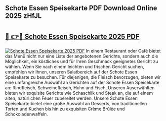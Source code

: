 ## Schote Essen Speisekarte PDF Download Online 2025 zHfJL

# <h2><a href="http://gc8l6cr.nevu.top/?p=Schote+Essen+Speisekarte">🔗 👉🔴 Schote Essen Speisekarte 2025 PDF</a></h2>

[![Schote Essen Speisekarte 2025 PDF](https://i.imgur.com/dBaPXMq.png)](http://gc8l6cr.nevu.top/?p=Schote+Essen+Speisekarte)
In einem Restaurant oder Café bietet das Menü nicht nur eine Liste der angebotenen Gerichte, sondern auch die Möglichkeit, ein köstliches und für Ihren Geschmack geeignetes Gericht zu wählen. Wenn Sie nach einem leichten und frischen Gericht suchen, empfehlen wir Ihnen, unseren Salatbereich auf der Schote Essen Speisekarte zu besuchen. Für diejenigen, die Fleisch bevorzugen, bieten wir eine umfangreiche Auswahl an Gerichten auf der Schote Essen Speisekarte an: Rindfleisch, Schweinefleisch, Huhn und Fisch. Unseren Auserwählten bieten wir exquisite Gerichte wie Schaschlik und Steak an, die auf einem alten, natürlichen Feuer zubereitet werden. Unsere Schote Essen Speisekarte bietet eine große Auswahl an Desserts, von traditionellen Torten und Kuchen bis hin zu exquisiten Crème Brûlée und Schokoladenwaffeln.
